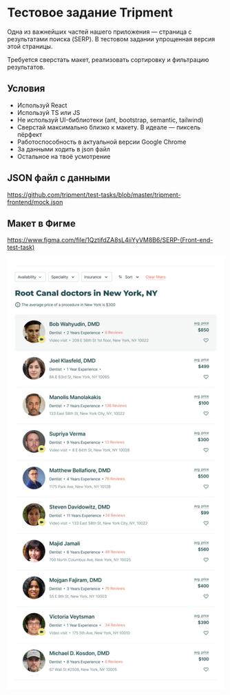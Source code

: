 # Тестовое задание Tripment

Одна из важнейших частей нашего приложения — страница с результатами поиска (SERP). В тестовом задании упрощенная версия этой страницы.

Требуется сверстать макет, реализовать сортировку и фильтрацию результатов.

## Условия

- Используй React
- Используй TS или JS
- Не используй UI-библиотеки (ant, bootstrap, semantic, tailwind)
- Сверстай максимально близко к макету. В идеале — пиксель пёрфект
- Работоспособность в актуальной версии Google Chrome
- За данными ходить в json файл
- Остальное на твоё усмотрение

## JSON файл с данными

https://github.com/tripment/test-tasks/blob/master/tripment-frontend/mock.json

## Макет в Фигме

https://www.figma.com/file/1QztifdZA8sL4iiYyVM8B6/SERP-(Front-end-test-task)

![](SERP.png?raw=true)
